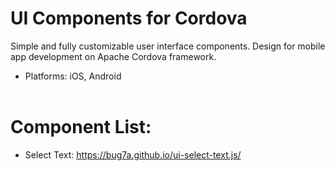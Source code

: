 # UI Components for Cordova
Simple and fully customizable user interface components. Design for mobile app development on Apache Cordova framework.

- Platforms: iOS, Android<br><br>

# Component List:

- Select Text: https://bug7a.github.io/ui-select-text.js/
